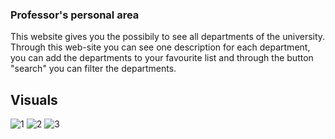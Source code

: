 ### Professor's personal area
This website gives you the possibily to see all departments of the university. Through this web-site you can see one description for each department, you can add the departments to your favourite list and through the button "search" you can filter the departments.

## Visuals
![1](https://user-images.githubusercontent.com/79788833/114170394-2f3f6e00-9933-11eb-9273-5f9ca181271b.JPG)
![2](https://user-images.githubusercontent.com/79788833/114170395-2fd80480-9933-11eb-8f69-f5be1ea25bce.JPG)
![3](https://user-images.githubusercontent.com/79788833/114170401-31093180-9933-11eb-94bb-9401b5d4eab7.JPG)
